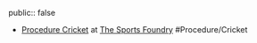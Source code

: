 public:: false

- [Procedure Cricket](https://photos.google.com/share/AF1QipOJIv079MzoNPSM_bel-h82om11VQQCN-xkg4RCruPUNoOtY6MBaslEY2b8R8XB7g) at [The Sports Foundry](https://maps.app.goo.gl/YYZiNA78wud7Sa2n7) #Procedure/Cricket